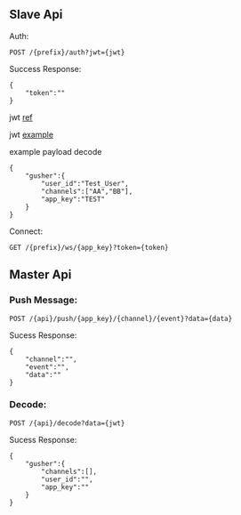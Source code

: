 ## Slave  Api

Auth:

`POST /{prefix}/auth?jwt={jwt}`

Success Response:
```
{
    "token":""
}
```

jwt [ref](https://jwt.io)

jwt [example](https://github.com/syhlion/gusher.cluster/blob/master/jwt.example)

example payload decode
```
{
    "gusher":{
        "user_id":"Test_User",
        "channels":["AA","BB"],
        "app_key":"TEST"
    }
}
```


Connect:

`GET /{prefix}/ws/{app_key}?token={token}`

## Master Api


### Push Message:

`POST /{api}/push/{app_key}/{channel}/{event}?data={data}`


Sucess Response:

```
{
    "channel":"",
    "event":"",
    "data":""
}
```


### Decode:

`POST /{api}/decode?data={jwt}`


Sucess Response:

```
{
    "gusher":{
        "channels":[],
        "user_id":"",
        "app_key":""
    }
}
```







